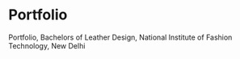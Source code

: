 # Portfolio
Portfolio, Bachelors of Leather Design, National Institute of Fashion Technology, New Delhi
